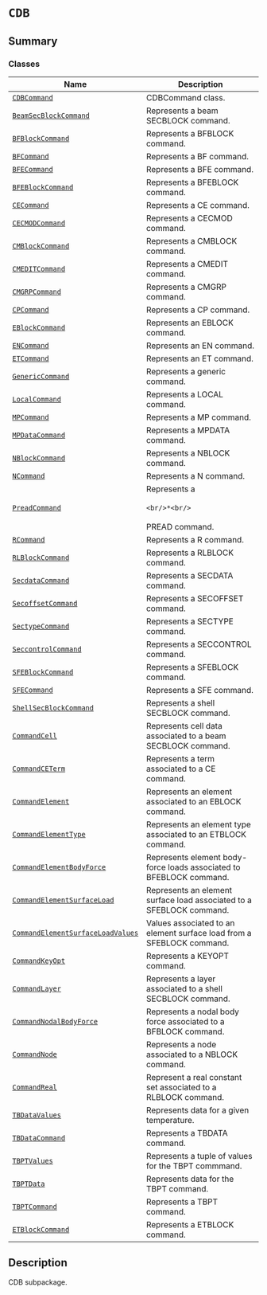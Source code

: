 # `CDB`

<a id="summary"></a>

## Summary

### Classes

| Name | Description |
|----------------------------------------------------------------------------------------------------------------------------------------------------------------------------|-----------------------------------------------------------------------|
| [`CDBCommand`](CDBCommand.md#ansys.mechanical.stubs.v242.Ansys.ACT.Automation.Mechanical.FE.CDB.CDBCommand)                                                                | CDBCommand class.                                                     |
| [`BeamSecBlockCommand`](BeamSecBlockCommand.md#ansys.mechanical.stubs.v242.Ansys.ACT.Automation.Mechanical.FE.CDB.BeamSecBlockCommand)                                     | Represents a beam SECBLOCK command.                                   |
| [`BFBlockCommand`](BFBlockCommand.md#ansys.mechanical.stubs.v242.Ansys.ACT.Automation.Mechanical.FE.CDB.BFBlockCommand)                                                    | Represents a BFBLOCK command.                                         |
| [`BFCommand`](BFCommand.md#ansys.mechanical.stubs.v242.Ansys.ACT.Automation.Mechanical.FE.CDB.BFCommand)                                                                   | Represents a BF command.                                              |
| [`BFECommand`](BFECommand.md#ansys.mechanical.stubs.v242.Ansys.ACT.Automation.Mechanical.FE.CDB.BFECommand)                                                                | Represents a BFE command.                                             |
| [`BFEBlockCommand`](BFEBlockCommand.md#ansys.mechanical.stubs.v242.Ansys.ACT.Automation.Mechanical.FE.CDB.BFEBlockCommand)                                                 | Represents a BFEBLOCK command.                                        |
| [`CECommand`](CECommand.md#ansys.mechanical.stubs.v242.Ansys.ACT.Automation.Mechanical.FE.CDB.CECommand)                                                                   | Represents a CE command.                                              |
| [`CECMODCommand`](CECMODCommand.md#ansys.mechanical.stubs.v242.Ansys.ACT.Automation.Mechanical.FE.CDB.CECMODCommand)                                                       | Represents a CECMOD command.                                          |
| [`CMBlockCommand`](CMBlockCommand.md#ansys.mechanical.stubs.v242.Ansys.ACT.Automation.Mechanical.FE.CDB.CMBlockCommand)                                                    | Represents a CMBLOCK command.                                         |
| [`CMEDITCommand`](CMEDITCommand.md#ansys.mechanical.stubs.v242.Ansys.ACT.Automation.Mechanical.FE.CDB.CMEDITCommand)                                                       | Represents a CMEDIT command.                                          |
| [`CMGRPCommand`](CMGRPCommand.md#ansys.mechanical.stubs.v242.Ansys.ACT.Automation.Mechanical.FE.CDB.CMGRPCommand)                                                          | Represents a CMGRP command.                                           |
| [`CPCommand`](CPCommand.md#ansys.mechanical.stubs.v242.Ansys.ACT.Automation.Mechanical.FE.CDB.CPCommand)                                                                   | Represents a CP command.                                              |
| [`EBlockCommand`](EBlockCommand.md#ansys.mechanical.stubs.v242.Ansys.ACT.Automation.Mechanical.FE.CDB.EBlockCommand)                                                       | Represents an EBLOCK command.                                         |
| [`ENCommand`](ENCommand.md#ansys.mechanical.stubs.v242.Ansys.ACT.Automation.Mechanical.FE.CDB.ENCommand)                                                                   | Represents an EN command.                                             |
| [`ETCommand`](ETCommand.md#ansys.mechanical.stubs.v242.Ansys.ACT.Automation.Mechanical.FE.CDB.ETCommand)                                                                   | Represents an ET command.                                             |
| [`GenericCommand`](GenericCommand.md#ansys.mechanical.stubs.v242.Ansys.ACT.Automation.Mechanical.FE.CDB.GenericCommand)                                                    | Represents a generic command.                                         |
| [`LocalCommand`](LocalCommand.md#ansys.mechanical.stubs.v242.Ansys.ACT.Automation.Mechanical.FE.CDB.LocalCommand)                                                          | Represents a LOCAL command.                                           |
| [`MPCommand`](MPCommand.md#ansys.mechanical.stubs.v242.Ansys.ACT.Automation.Mechanical.FE.CDB.MPCommand)                                                                   | Represents a MP command.                                              |
| [`MPDataCommand`](MPDataCommand.md#ansys.mechanical.stubs.v242.Ansys.ACT.Automation.Mechanical.FE.CDB.MPDataCommand)                                                       | Represents a MPDATA command.                                          |
| [`NBlockCommand`](NBlockCommand.md#ansys.mechanical.stubs.v242.Ansys.ACT.Automation.Mechanical.FE.CDB.NBlockCommand)                                                       | Represents a NBLOCK command.                                          |
| [`NCommand`](NCommand.md#ansys.mechanical.stubs.v242.Ansys.ACT.Automation.Mechanical.FE.CDB.NCommand)                                                                      | Represents a N command.                                               |
| [`PreadCommand`](PreadCommand.md#ansys.mechanical.stubs.v242.Ansys.ACT.Automation.Mechanical.FE.CDB.PreadCommand)                                                          | Represents a <br/><br/>```<br/>*<br/>```<br/><br/>PREAD command.      |
| [`RCommand`](RCommand.md#ansys.mechanical.stubs.v242.Ansys.ACT.Automation.Mechanical.FE.CDB.RCommand)                                                                      | Represents a R command.                                               |
| [`RLBlockCommand`](RLBlockCommand.md#ansys.mechanical.stubs.v242.Ansys.ACT.Automation.Mechanical.FE.CDB.RLBlockCommand)                                                    | Represents a RLBLOCK command.                                         |
| [`SecdataCommand`](SecdataCommand.md#ansys.mechanical.stubs.v242.Ansys.ACT.Automation.Mechanical.FE.CDB.SecdataCommand)                                                    | Represents a SECDATA command.                                         |
| [`SecoffsetCommand`](SecoffsetCommand.md#ansys.mechanical.stubs.v242.Ansys.ACT.Automation.Mechanical.FE.CDB.SecoffsetCommand)                                              | Represents a SECOFFSET command.                                       |
| [`SectypeCommand`](SectypeCommand.md#ansys.mechanical.stubs.v242.Ansys.ACT.Automation.Mechanical.FE.CDB.SectypeCommand)                                                    | Represents a SECTYPE command.                                         |
| [`SeccontrolCommand`](SeccontrolCommand.md#ansys.mechanical.stubs.v242.Ansys.ACT.Automation.Mechanical.FE.CDB.SeccontrolCommand)                                           | Represents a SECCONTROL command.                                      |
| [`SFEBlockCommand`](SFEBlockCommand.md#ansys.mechanical.stubs.v242.Ansys.ACT.Automation.Mechanical.FE.CDB.SFEBlockCommand)                                                 | Represents a SFEBLOCK command.                                        |
| [`SFECommand`](SFECommand.md#ansys.mechanical.stubs.v242.Ansys.ACT.Automation.Mechanical.FE.CDB.SFECommand)                                                                | Represents a SFE command.                                             |
| [`ShellSecBlockCommand`](ShellSecBlockCommand.md#ansys.mechanical.stubs.v242.Ansys.ACT.Automation.Mechanical.FE.CDB.ShellSecBlockCommand)                                  | Represents a shell SECBLOCK command.                                  |
| [`CommandCell`](CommandCell.md#ansys.mechanical.stubs.v242.Ansys.ACT.Automation.Mechanical.FE.CDB.CommandCell)                                                             | Represents cell data associated to a beam SECBLOCK command.           |
| [`CommandCETerm`](CommandCETerm.md#ansys.mechanical.stubs.v242.Ansys.ACT.Automation.Mechanical.FE.CDB.CommandCETerm)                                                       | Represents a term associated to a CE command.                         |
| [`CommandElement`](CommandElement.md#ansys.mechanical.stubs.v242.Ansys.ACT.Automation.Mechanical.FE.CDB.CommandElement)                                                    | Represents an element associated to an EBLOCK command.                |
| [`CommandElementType`](CommandElementType.md#ansys.mechanical.stubs.v242.Ansys.ACT.Automation.Mechanical.FE.CDB.CommandElementType)                                        | Represents an element type associated to an ETBLOCK command.          |
| [`CommandElementBodyForce`](CommandElementBodyForce.md#ansys.mechanical.stubs.v242.Ansys.ACT.Automation.Mechanical.FE.CDB.CommandElementBodyForce)                         | Represents element body-force loads associated to BFEBLOCK command.   |
| [`CommandElementSurfaceLoad`](CommandElementSurfaceLoad.md#ansys.mechanical.stubs.v242.Ansys.ACT.Automation.Mechanical.FE.CDB.CommandElementSurfaceLoad)                   | Represents an element surface load associated to a SFEBLOCK command.  |
| [`CommandElementSurfaceLoadValues`](CommandElementSurfaceLoadValues.md#ansys.mechanical.stubs.v242.Ansys.ACT.Automation.Mechanical.FE.CDB.CommandElementSurfaceLoadValues) | Values associated to an element surface load from a SFEBLOCK command. |
| [`CommandKeyOpt`](CommandKeyOpt.md#ansys.mechanical.stubs.v242.Ansys.ACT.Automation.Mechanical.FE.CDB.CommandKeyOpt)                                                       | Represents a KEYOPT command.                                          |
| [`CommandLayer`](CommandLayer.md#ansys.mechanical.stubs.v242.Ansys.ACT.Automation.Mechanical.FE.CDB.CommandLayer)                                                          | Represents a layer associated to a shell SECBLOCK command.            |
| [`CommandNodalBodyForce`](CommandNodalBodyForce.md#ansys.mechanical.stubs.v242.Ansys.ACT.Automation.Mechanical.FE.CDB.CommandNodalBodyForce)                               | Represents a nodal body force associated to a BFBLOCK command.        |
| [`CommandNode`](CommandNode.md#ansys.mechanical.stubs.v242.Ansys.ACT.Automation.Mechanical.FE.CDB.CommandNode)                                                             | Represents a node associated to a NBLOCK command.                     |
| [`CommandReal`](CommandReal.md#ansys.mechanical.stubs.v242.Ansys.ACT.Automation.Mechanical.FE.CDB.CommandReal)                                                             | Represent a real constant set associated to a RLBLOCK command.        |
| [`TBDataValues`](TBDataValues.md#ansys.mechanical.stubs.v242.Ansys.ACT.Automation.Mechanical.FE.CDB.TBDataValues)                                                          | Represents data for a given temperature.                              |
| [`TBDataCommand`](TBDataCommand.md#ansys.mechanical.stubs.v242.Ansys.ACT.Automation.Mechanical.FE.CDB.TBDataCommand)                                                       | Represents a TBDATA command.                                          |
| [`TBPTValues`](TBPTValues.md#ansys.mechanical.stubs.v242.Ansys.ACT.Automation.Mechanical.FE.CDB.TBPTValues)                                                                | Represents a tuple of values for the TBPT commmand.                   |
| [`TBPTData`](TBPTData.md#ansys.mechanical.stubs.v242.Ansys.ACT.Automation.Mechanical.FE.CDB.TBPTData)                                                                      | Represents data for the TBPT command.                                 |
| [`TBPTCommand`](TBPTCommand.md#ansys.mechanical.stubs.v242.Ansys.ACT.Automation.Mechanical.FE.CDB.TBPTCommand)                                                             | Represents a TBPT command.                                            |
| [`ETBlockCommand`](ETBlockCommand.md#ansys.mechanical.stubs.v242.Ansys.ACT.Automation.Mechanical.FE.CDB.ETBlockCommand)                                                    | Represents a ETBLOCK command.                                         |

<a id="description"></a>

## Description

CDB subpackage.

<!-- !! processed by numpydoc !! -->

